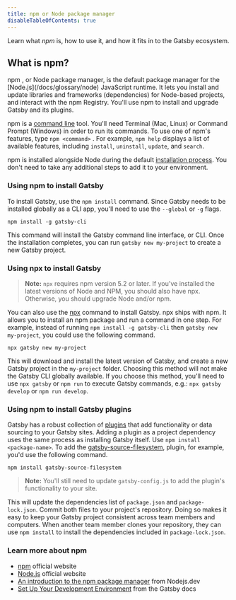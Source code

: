 ```yaml
---
title: npm or Node package manager
disableTableOfContents: true
---
```


Learn what _npm_ is, how to use it, and how it fits in to the Gatsby ecosystem.

## What is npm?

<abbr>
  npm
</abbr>, or Node package manager, is the default package manager for the [Node.js](/docs/glossary/node) JavaScript runtime. It lets you install and update libraries and frameworks (dependencies) for Node-based projects, and interact with the npm Registry. You'll use npm to install and upgrade Gatsby and its plugins.

npm is a [command line](/docs/glossary#command-line) tool. You'll need Terminal (Mac, Linux) or Command Prompt (Windows) in order to run its commands. To use one of npm's features, type `npm <command>` . For example, `npm help` displays a list of available features, including `install`, `uninstall`, `update`, and `search`.

npm is installed alongside Node during the default [installation process](/tutorial/part-zero/#install-nodejs-for-your-appropriate-operating-system). You don't need to take any additional steps to add it to your environment.

### Using npm to install Gatsby

To install Gatsby, use the `npm install` command. Since Gatsby needs to be installed globally as a CLI app, you'll need to use the `--global` or `-g` flags.

```shell
npm install -g gatsby-cli
```

This command will install the Gatsby command line interface, or <abbr>CLI</abbr>. Once the installation completes, you can run `gatsby new my-project` to create a new Gatsby project.

### Using npx to install Gatsby

> **Note:** `npx` requires npm version 5.2 or later. If you've installed the latest versions of Node and NPM, you should also have npx. Otherwise, you should upgrade Node and/or npm.

You can also use the [npx](https://www.npmjs.com/package/npx) command to install Gatsby. npx ships with npm. It allows you to install an npm package and run a command in one step. For example, instead of running `npm install -g gatsby-cli` then `gatsby new my-project`, you could use the following command.

```shell
npx gatsby new my-project
```

This will download and install the latest version of Gatsby, and create a new Gatsby project in the `my-project` folder. Choosing this method will not make the Gatsby CLI globally available. If you choose this method, you'll need to use `npx gatsby` or `npm run` to execute Gatsby commands, e.g.: `npx gatsby develop` or `npm run develop`.

### Using npm to install Gatsby plugins

Gatsby has a robust collection of [plugins](/plugins/) that add functionality or data sourcing to your Gatsby sites. Adding a plugin as a project dependency uses the same process as installing Gatsby itself. Use `npm install <package-name>`. To add the [gatsby-source-filesystem](/packages/gatsby-source-filesystem), plugin, for example, you'd use the following command.

```shell
npm install gatsby-source-filesystem
```

> **Note:** You'll still need to update `gatsby-config.js` to add the plugin's functionality to your site.

This will update the dependencies list of `package.json` and `package-lock.json`. Commit both files to your project's repository. Doing so makes it easy to keep your Gatsby project consistent across team members and computers. When another team member clones your repository, they can use `npm install` to install the dependencies included in `package-lock.json`.

### Learn more about npm

- [npm](https://www.npmjs.com/) official website
- [Node.js](https://nodejs.org/en/) official website
- [An introduction to the npm package manager](https://nodejs.dev/an-introduction-to-the-npm-package-manager) from Nodejs.dev
- [Set Up Your Development Environment](/tutorial/part-zero/) from the Gatsby docs
